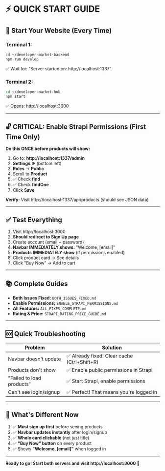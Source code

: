 # ⚡ QUICK START GUIDE

## 🚀 **Start Your Website (Every Time)**

### **Terminal 1:**
```bash
cd ~/developer-market-backend
npm run develop
```
✅ Wait for: "Server started on: http://localhost:1337"

### **Terminal 2:**
```bash
cd ~/developer-market-hub
npm start
```
✅ Opens: http://localhost:3000

---

## 🔓 **CRITICAL: Enable Strapi Permissions (First Time Only)**

**Do this ONCE before products will show:**

1. Go to: **http://localhost:1337/admin**
2. **Settings** ⚙️ (bottom left)
3. **Roles** → **Public**
4. Scroll to **Product**
5. ✅ Check **find**
6. ✅ Check **findOne**  
7. Click **Save**

**Verify:** Visit http://localhost:1337/api/products (should see JSON data)

---

## ✅ **Test Everything**

1. Visit http://localhost:3000
2. **Should redirect to Sign Up page**
3. Create account (email + password)
4. **Navbar IMMEDIATELY shows:** "Welcome, [email]"
5. **Products IMMEDIATELY show** (if permissions enabled)
6. Click product card → See details
7. Click "Buy Now" → Add to cart

---

## 📚 **Complete Guides**

- **Both Issues Fixed:** `BOTH_ISSUES_FIXED.md`
- **Enable Permissions:** `ENABLE_STRAPI_PERMISSIONS.md`
- **All Features:** `ALL_FIXES_COMPLETE.md`
- **Rating & Price:** `STRAPI_RATING_PRICE_GUIDE.md`

---

## 🆘 **Quick Troubleshooting**

| Problem | Solution |
|---------|----------|
| Navbar doesn't update | ✅ Already fixed! Clear cache (Ctrl+Shift+R) |
| Products don't show | ✅ Enable public permissions in Strapi |
| "Failed to load products" | ✅ Start Strapi, enable permissions |
| Can't see login/signup | ✅ Perfect! That means you're logged in |

---

## 🎯 **What's Different Now**

1. ✅ **Must sign up first** before seeing products
2. ✅ **Navbar updates instantly** after login/signup
3. ✅ **Whole card clickable** (not just title)
4. ✅ **"Buy Now" button** on every product
5. ✅ Shows **"Welcome, [email]"** when logged in

---

**Ready to go! Start both servers and visit http://localhost:3000** 🎉

